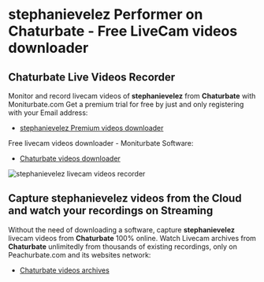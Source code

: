 # stephanievelez Performer on Chaturbate - Free LiveCam videos downloader

## Chaturbate Live Videos Recorder

Monitor and record livecam videos of **stephanievelez** from **Chaturbate** with Moniturbate.com
Get a premium trial for free by just and only registering with your Email address:
* [stephanievelez Premium videos downloader](https://moniturbate.com/request-demo-licence-key.html)

Free livecam videos downloader - Moniturbate Software:
* [Chaturbate videos downloader](https://moniturbate.com/moniturbate-download-software.html)

![stephanievelez livecam videos recorder](https://peachurnet.com/templates/moniturbate-software.png)


## Capture stephanievelez videos from the Cloud and watch your recordings on Streaming

Without the need of downloading a software, capture **stephanievelez** livecam videos from **Chaturbate** 100% online.
Watch Livecam archives from **Chaturbate** unlimitedly from thousands of existing recordings, only on Peachurbate.com and its websites network:
* [Chaturbate videos archives](https://peachurnet.com/)